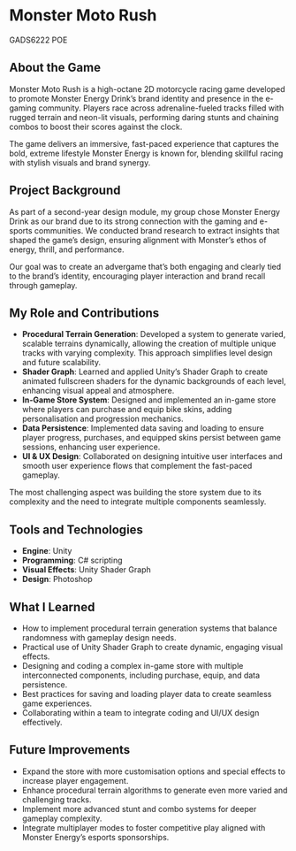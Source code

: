 # Monster Moto Rush
GADS6222 POE
## About the Game
Monster Moto Rush is a high-octane 2D motorcycle racing game developed to promote Monster Energy Drink’s brand identity and presence in the e-gaming community. Players race across adrenaline-fueled tracks filled with rugged terrain and neon-lit visuals, performing daring stunts and chaining combos to boost their scores against the clock.

The game delivers an immersive, fast-paced experience that captures the bold, extreme lifestyle Monster Energy is known for, blending skillful racing with stylish visuals and brand synergy.
## Project Background
As part of a second-year design module, my group chose Monster Energy Drink as our brand due to its strong connection with the gaming and e-sports communities. We conducted brand research to extract insights that shaped the game’s design, ensuring alignment with Monster’s ethos of energy, thrill, and performance.

Our goal was to create an advergame that’s both engaging and clearly tied to the brand’s identity, encouraging player interaction and brand recall through gameplay.
## My Role and Contributions
- **Procedural Terrain Generation**: Developed a system to generate varied, scalable terrains dynamically, allowing the creation of multiple unique tracks with varying complexity. This approach simplifies level design and future scalability.
- **Shader Graph**: Learned and applied Unity’s Shader Graph to create animated fullscreen shaders for the dynamic backgrounds of each level, enhancing visual appeal and atmosphere.
- **In-Game Store System**: Designed and implemented an in-game store where players can purchase and equip bike skins, adding personalisation and progression mechanics.
- **Data Persistence**: Implemented data saving and loading to ensure player progress, purchases, and equipped skins persist between game sessions, enhancing user experience.
- **UI & UX Design**: Collaborated on designing intuitive user interfaces and smooth user experience flows that complement the fast-paced gameplay.

The most challenging aspect was building the store system due to its complexity and the need to integrate multiple components seamlessly.
## Tools and Technologies
- **Engine**: Unity
- **Programming**: C# scripting
- **Visual Effects**: Unity Shader Graph
- **Design**: Photoshop
## What I Learned
- How to implement procedural terrain generation systems that balance randomness with gameplay design needs.
- Practical use of Unity Shader Graph to create dynamic, engaging visual effects.
- Designing and coding a complex in-game store with multiple interconnected components, including purchase, equip, and data persistence.
- Best practices for saving and loading player data to create seamless game experiences.
- Collaborating within a team to integrate coding and UI/UX design effectively.
## Future Improvements
- Expand the store with more customisation options and special effects to increase player engagement.
- Enhance procedural terrain algorithms to generate even more varied and challenging tracks.
- Implement more advanced stunt and combo systems for deeper gameplay complexity.
- Integrate multiplayer modes to foster competitive play aligned with Monster Energy’s esports sponsorships.
